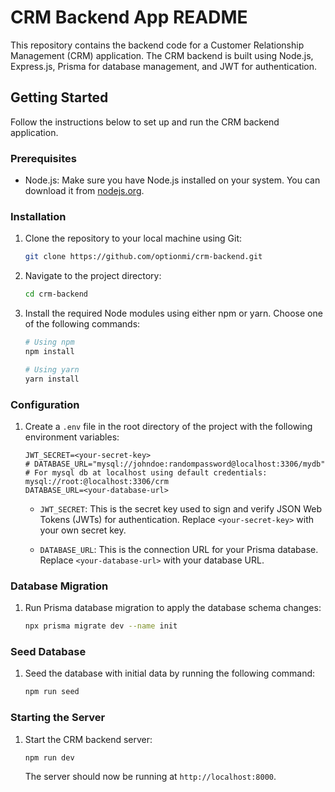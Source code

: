 # CRM Backend App README

This repository contains the backend code for a Customer Relationship Management (CRM) application. The CRM backend is built using Node.js, Express.js, Prisma for database management, and JWT for authentication.

## Getting Started

Follow the instructions below to set up and run the CRM backend application.

### Prerequisites

-   Node.js: Make sure you have Node.js installed on your system. You can download it from [nodejs.org](https://nodejs.org/).

### Installation

1. Clone the repository to your local machine using Git:

    ```bash
    git clone https://github.com/optionmi/crm-backend.git
    ```

2. Navigate to the project directory:

    ```bash
    cd crm-backend
    ```

3. Install the required Node modules using either npm or yarn. Choose one of the following commands:

    ```bash
    # Using npm
    npm install

    # Using yarn
    yarn install
    ```

### Configuration

1. Create a `.env` file in the root directory of the project with the following environment variables:

    ```env
    JWT_SECRET=<your-secret-key>
    # DATABASE_URL="mysql://johndoe:randompassword@localhost:3306/mydb"
    # For mysql db at localhost using default credentials: mysql://root:@localhost:3306/crm
    DATABASE_URL=<your-database-url>
    ```

    - `JWT_SECRET`: This is the secret key used to sign and verify JSON Web Tokens (JWTs) for authentication. Replace `<your-secret-key>` with your own secret key.

    - `DATABASE_URL`: This is the connection URL for your Prisma database. Replace `<your-database-url>` with your database URL.

### Database Migration

1. Run Prisma database migration to apply the database schema changes:

    ```bash
    npx prisma migrate dev --name init
    ```

### Seed Database

1. Seed the database with initial data by running the following command:

    ```bash
    npm run seed
    ```

### Starting the Server

1. Start the CRM backend server:

    ```bash
    npm run dev
    ```

    The server should now be running at `http://localhost:8000`.
